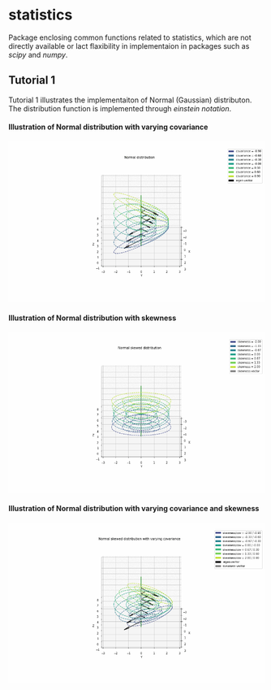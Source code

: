 # statistics


Package enclosing common functions related to statistics, which are not directly available or lact flaxibility in implementaion in packages such as *scipy* and *numpy*.


## Tutorial 1 
Tutorial 1 illustrates the implementaiton of Normal (Gaussian) distributon. The distribution function is implemented through *einstein notation*.

#### Illustration of Normal distribution with varying covariance
![](graphics/normal_distr.gif)

#### Illustration of Normal distribution with skewness
![](graphics/skew_distr.gif)

#### Illustration of Normal distribution with varying covariance and skewness
![](graphics/normal_skew_distr.gif)
